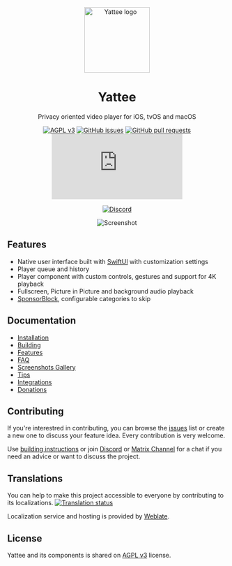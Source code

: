 <div align="center">
  <img src="https://r.yattee.stream/icons/yattee-150.png" width="150" height="150" alt="Yattee logo">
  <h1>Yattee</h1>
  <p>Privacy oriented video player for iOS, tvOS and macOS<br /></p>


[![AGPL v3](https://shields.io/badge/License-AGPL%20v3-blue.svg)](https://www.gnu.org/licenses/agpl-3.0.en.html)
[![GitHub issues](https://img.shields.io/github/issues/yattee/yattee)](https://github.com/yattee/yattee/issues)
[![GitHub pull requests](https://img.shields.io/github/issues-pr/yattee/yattee)](https://github.com/yattee/yattee/pulls)
[![Matrix](https://img.shields.io/matrix/yattee:matrix.org)](https://matrix.to/#/#Yattee:matrix.org)

[![Discord](https://invidget.switchblade.xyz/pSnNKhZHEG)](https://yattee.stream/discord)

![Screenshot](https://r.yattee.stream/screenshots/all-platforms.png)
</div>

## Features
* Native user interface built with [SwiftUI](https://developer.apple.com/xcode/swiftui/) with customization settings
* Player queue and history
* Player component with custom controls, gestures and support for 4K playback
* Fullscreen, Picture in Picture and background audio playback
* [SponsorBlock](https://sponsor.ajay.app/), configurable categories to skip

## Documentation
* [Installation](https://github.com/yattee/yattee/wiki/Installation-Instructions)
* [Building](https://github.com/yattee/yattee/wiki/Building-instructions)
* [Features](https://github.com/yattee/yattee/wiki/Features)
* [FAQ](https://github.com/yattee/yattee/wiki/FAQ)
* [Screenshots Gallery](https://github.com/yattee/yattee/wiki/Screenshots-Gallery)
* [Tips](https://github.com/yattee/yattee/wiki/Tips)
* [Integrations](https://github.com/yattee/yattee/wiki/Integrations)
* [Donations](https://github.com/yattee/yattee/wiki/Donations)

## Contributing
If you're interestred in contributing, you can browse the [issues](https://github.com/yattee/yattee/issues) list or create a new one to discuss your feature idea. Every contribution is very welcome.

Use [building instructions](https://github.com/yattee/yattee/wiki/Building-instructions) or
join [Discord](https://yattee.stream/discord) or [Matrix Channel](https://matrix.to/#/#yattee:matrix.org) for a chat if you need an advice or want to discuss the project.

## Translations

You can help to make this project accessible to everyone by contributing to its localizations.
<a href="https://hosted.weblate.org/engage/yattee/">
<img src="https://hosted.weblate.org/widgets/yattee/-/localizable-strings/multi-auto.svg" alt="Translation status" />
</a>

Localization service and hosting is provided by [Weblate](https://weblate.org/en/).

## License
Yattee and its components is shared on [AGPL v3](https://www.gnu.org/licenses/agpl-3.0.en.html) license.
